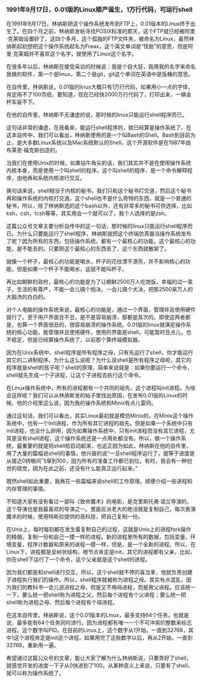 ### 1991年9月17日，0.01版的Linux顺产诞生，1万行代码，可运行shell
在1991年9月17日，林纳斯把这个操作系统发布到FTP上，0.01版本的Linux终于出生了。在四个月之前，林纳斯发帖寻找POSIX标准的那天，这个FTP就已经被阿里·克莱姆设置好了，这四个多月，这个孤独的FTP文件夹，被命名为Linux，虽然林纳斯起初想把这个操作系统起名为Freax，这个英文单词是“怪胎”的意思，但是阿里·克莱姆并不喜欢这个名字，就使用了Linux这个名字。

在很多年以后，林纳斯在接受采访的时候说：我是个自大狂，我用我的名字来命名我做的软件，第一个是linux，第二个是git，git这个单词在英语中是饭桶的意思。

在自传里，林纳斯说，0.01版的linux大概只有1万行代码，如果用小一点的字体，肯定用不了100页纸，要知道，现在已经快2000万行代码了，打印出来，一辆金杯车装不下。

在他的自传里，林纳斯不无谦虚的说，那时候的linux只能运行shell程序而已。

这句话非常的谦虚，在我看来，能运行shell程序的，就已经算是操作系统了。在这本自传中，我们可以看出，林纳斯使用的是一个叫Bash的Shell。Bash到目前为止，是大多数Linux系统以及Mac系统默认的Shell，这个开源软件是在1987年由布莱恩·福克斯创造的。

当我们在使用Unix的时候，如果钻牛角尖的话，我们其实并不是在使用操作系统内核本身，而是使用一个叫shell的程序。这个叫shell的程序，是一个命令解释程序，由他再和系统内核进行交互。

换句话来说，shell相当于内核的秘书，我们只和这个秘书打交道，然后这个秘书再和操作系统的内核打交道。这个shell也不是什么奇特的东西，就是一个普通的秘书，所以，除了林纳斯选的这个bash以外，还有非常多的秘书可供选择，比如ksh，csh，tcsh等等，其实用会一个就可以了，我个人选择的是zsh。

这篇公众号文章主要分析自传中的这一句话，那时候的linux只能运行shell程序而已。为什么只要能运行了shell程序，林纳斯就把这个终端仿真器当操作系统发布了呢？因为所有的东西，包括操作系统，都有一个最核心的功能，这个最核心的功能，是不能丢的。只要把这个最核心的东西丢了，这个东西就散架了。

就像一个杯子，最核心的功能是喝水，杯子的花纹漂不漂亮，并不影响核心的功能，但是如果一个杯子不能喝水，这就不能叫杯子。

再比如朝鲜的政府，最核心的功能是为了让朝鲜2500万人吃饱饭，幸福的过一辈子，生活的有尊严，不能一会儿搞个炮决，一会儿搞个犬决，把那2500来万人的大脑洗的白白的。

对个人电脑的操作系统来说，最核心的功能是，通过一个界面，管理并且使用硬件就行了。至于用户界面丑不丑，是不是容易崩溃，那都是其次的。即使这两者都是，也算一个界面很丑的，很容易崩溃的操作系统。0.01版的linux就满足操作系统的核心功能，能管理并且使用硬件，使用的界面是shell，可能暂时丑点儿，也不稳定，但是已经算操作系统了，以前那个算终端模拟器。

因为在Unix系统中，shell程序是所有程序之母，只有先运行了shell，你才能运行其它的二进制程序。为什么这么说呢？为什么说shell是所有程序之母呢，其它的程序就是shell的孩子呢？shell的原理，简单来说就是：如果你要运行一个命令，shell就先生成一个子进程，让这个子进程去执行这个命令。

在Linux操作系统中，所有的进程都有一个共同的祖先，这个进程叫init进程。为啥会这样呢？我们可以从林纳斯发的帖子里找出原因，在发布0.01版的Linux的时候，他的介绍里这么说，因为我的操作系统和Minix有点儿雷同。

通过这句话，我们可以看出，其实Linux最初就是模仿Minix的，在Minix这个操作系统中，也有一个Init进程，作为所有其它进程的祖先。但是如果一个系统中只有init进程，也没什么卵用，因为如果操作系统中，只有init进程而没有其它进程，尤其是没有shell进程，这个操作系统还是一点用处都没有。所以，做一个操作系统，最重要的就是把shell给启动起来，也这正因为如此，林纳斯在他的自传里，用了大量的篇幅说shell的事情，他兴奋的说“一旦shell程序运行了，就等于进度是从接近0转眼间飞窜到100，因为所有的准备工作都已到位。有时，我会有一种创世的错觉，因为在此之前，还没有什么能真正运行起来。”

既然shell如此重要，我再花一些篇幅来说shell的工作原理。顺便介绍一些进程和内存管理的事情。

不知道大家有没有看过一部叫《致命魔术》的电影，是克里斯托弗·诺兰导演的，这个导演也是我最喜欢的导演之一。里面反派老大的绝活就是复制自己，每次表演魔术的时候，使用特斯拉提供的高科技，把自己复制一份。

在Unix上，每时每刻都在发生着复制自己的过程，这就是Unix上的进程fork操作的精髓，复制一份和自己一摸一样的进程。新的进程里所有的数据，包括变量，环境变量，程序计数器和原来的进程一摸一样，但是，是一个全新的进程。所以，在Linux下，进程都是呈树状结构，根节点肯定是init，其它的进程都有父亲，比如，你在shell下运行了一个命令，这个父亲就是这个shell的进程。

因为我们都是和shell进行交互，所以，这个shell就不停的喜当爹，他就负责创建子进程执行我们的操作。所以，shell程序就被称为进程之母。其实有点混乱，因为我们的教科书一会儿说进程之母，但是又不用母进程，而是用父进程。应该统一一下，要么统一把shell称为进程之父，然后每个进程有个父进程；要么统一把shell称为进程之母，然后每个进程有个母进程。

在这本自传里，林纳斯说，这个0.01版本的Linux，最多支持64个任务。也就是说，最多能有64个任务同时进行。因为进程都有唯一一个不可冲突的整数来标志进程。这个数字叫PID。在目前的Linux上，这个数字从1开始，一直到32768，其中1这个进程肯定是init这个进程。如果用完了这些数字以后，再从2开始，一直到32768，重新用一遍。

希望通过这篇公众号的文章，能让大家了解为什么林纳斯说，只要弄好了shell，就感觉开发的进度一下子从0快进到了100。从某种意义上来说，只要有了shell，就可以称为操作系统了。
